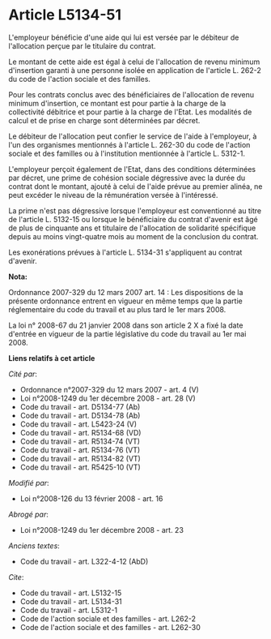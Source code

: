 # Article L5134-51

L'employeur bénéficie d'une aide qui lui est versée par le débiteur de l'allocation perçue par le titulaire du contrat. 

Le montant de cette aide est égal à celui de l'allocation de revenu minimum d'insertion garanti à une personne isolée en
application de l'article L. 262-2 du code de l'action sociale et des familles. 

Pour les contrats conclus avec des bénéficiaires de l'allocation de revenu minimum d'insertion, ce montant est pour partie à
la charge de la collectivité débitrice et pour partie à la charge de l'Etat. Les modalités de calcul et de prise en charge
sont déterminées par décret. 

Le débiteur de l'allocation peut confier le service de l'aide à l'employeur, à l'un des organismes mentionnés à l'article L.
262-30 du code de l'action sociale et des familles ou à l'institution mentionnée à l'article L. 5312-1.

L'employeur perçoit également de l'Etat, dans des conditions déterminées par décret, une prime de cohésion sociale dégressive
avec la durée du contrat dont le montant, ajouté à celui de l'aide prévue au premier alinéa, ne peut excéder le niveau de la
rémunération versée à l'intéressé. 

La prime n'est pas dégressive lorsque l'employeur est conventionné au titre de l'article L. 5132-15 ou lorsque le
bénéficiaire du contrat d'avenir est âgé de plus de cinquante ans et titulaire de l'allocation de solidarité spécifique
depuis au moins vingt-quatre mois au moment de la conclusion du contrat. 

Les exonérations prévues à l'article L. 5134-31 s'appliquent au contrat d'avenir.

**Nota:**

Ordonnance 2007-329 du 12 mars 2007 art. 14 : Les dispositions de la présente ordonnance entrent en vigueur en même temps que
la partie réglementaire du code du travail et au plus tard le 1er mars 2008. 

La loi n° 2008-67 du 21 janvier 2008 dans son article 2 X a fixé la date d'entrée en vigueur de la partie législative du code
du travail au 1er mai 2008.

**Liens relatifs à cet article**

_Cité par_:

  - Ordonnance n°2007-329 du 12 mars 2007 - art. 4 (V)
  - Loi n°2008-1249 du 1er décembre 2008 - art. 28 (V)
  - Code du travail - art. D5134-77 (Ab)
  - Code du travail - art. D5134-78 (Ab)
  - Code du travail - art. L5423-24 (V)
  - Code du travail - art. R5134-68 (VD)
  - Code du travail - art. R5134-74 (VT)
  - Code du travail - art. R5134-76 (VT)
  - Code du travail - art. R5134-82 (VT)
  - Code du travail - art. R5425-10 (VT)

_Modifié par_:

  - Loi n°2008-126 du 13 février 2008 - art. 16

_Abrogé par_:

  - Loi n°2008-1249 du 1er décembre 2008 - art. 23

_Anciens textes_:

  - Code du travail - art. L322-4-12 (AbD)

_Cite_:

  - Code du travail - art. L5132-15
  - Code du travail - art. L5134-31
  - Code du travail - art. L5312-1
  - Code de l'action sociale et des familles - art. L262-2
  - Code de l'action sociale et des familles - art. L262-30
